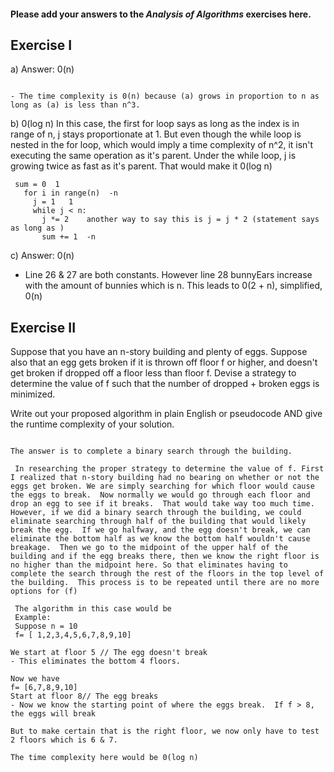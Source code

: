 #### Please add your answers to the ***Analysis of  Algorithms*** exercises here.

## Exercise I

a) Answer: 0(n)

```

- The time complexity is 0(n) because (a) grows in proportion to n as long as (a) is less than n^3.

```

b) 0(log n)
In this case, the first for loop says as long as the index is in range of n, j stays proportionate at 1. But even though the while loop is nested in the for loop, which would imply a time complexity of n^2, it isn't executing the same operation as it's parent.  Under the while loop, j is growing twice as fast as it's parent.  That would make it 0(log n)
 ```
  sum = 0  1
    for i in range(n)  -n
      j = 1   1
      while j < n:  
        j *= 2    another way to say this is j = j * 2 (statement says as long as )
        sum += 1  -n
```


c) Answer: 0(n)

- Line 26 & 27 are both constants.  However line 28 bunnyEars increase with the amount of bunnies which is n.  This leads to 0(2 + n), simplified, 0(n)

## Exercise II
Suppose that you have an n-story building and plenty of eggs. Suppose also that an egg gets broken if it is thrown off floor f or higher, and doesn't get broken if dropped off a floor less than floor f. Devise a strategy to determine the value of f such that the number of dropped + broken eggs is minimized.

Write out your proposed algorithm in plain English or pseudocode AND give the runtime complexity of your solution.

```

The answer is to complete a binary search through the building.

 In researching the proper strategy to determine the value of f. First I realized that n-story building had no bearing on whether or not the eggs get broken. We are simply searching for which floor would cause the eggs to break.  Now normally we would go through each floor and drop an egg to see if it breaks.  That would take way too much time.  However, if we did a binary search through the building, we could eliminate searching through half of the building that would likely break the egg.  If we go halfway, and the egg doesn't break, we can eliminate the bottom half as we know the bottom half wouldn't cause breakage.  Then we go to the midpoint of the upper half of the building and if the egg breaks there, then we know the right floor is no higher than the midpoint here. So that eliminates having to complete the search through the rest of the floors in the top level of the building.  This process is to be repeated until there are no more options for (f)

 The algorithm in this case would be 
 Example: 
 Suppose n = 10
 f= [ 1,2,3,4,5,6,7,8,9,10]

We start at floor 5 // The egg doesn't break
- This eliminates the bottom 4 floors.

Now we have
f= [6,7,8,9,10]
Start at floor 8// The egg breaks
- Now we know the starting point of where the eggs break.  If f > 8, the eggs will break

But to make certain that is the right floor, we now only have to test 2 floors which is 6 & 7.

The time complexity here would be 0(log n)
 









